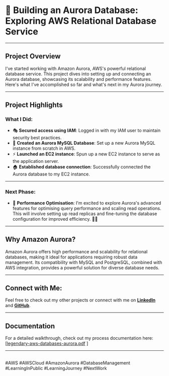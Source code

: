 # 🤖 Building an Aurora Database: Exploring AWS Relational Database Service

---

## Project Overview  
I've started working with Amazon Aurora, AWS's powerful relational database service. This project dives into setting up and connecting an Aurora database, showcasing its scalability and performance features. Here's what I've accomplished so far and what's next in my Aurora journey.

---

## Project Highlights  
### What I Did:  
- 🎭 **Secured access using IAM**: Logged in with my IAM user to maintain security best practices.  
- 🥫 **Created an Aurora MySQL Database**: Set up a new Aurora MySQL instance from scratch in AWS.  
- ⚡️ **Launched an EC2 instance**: Spun up a new EC2 instance to serve as the application server.  
- 🏠 **Established database connection**: Successfully connected the Aurora database to my EC2 instance.

---

### Next Phase:  
- 🌟 **Performance Optimisation**: I'm excited to explore Aurora's advanced features for optimising query performance and scaling read operations. This will involve setting up read replicas and fine-tuning the database configuration for improved efficiency. 🚀👀

---

## Why Amazon Aurora?  
Amazon Aurora offers high performance and scalability for relational databases, making it ideal for applications requiring robust data management. Its compatibility with MySQL and PostgreSQL, combined with AWS integration, provides a powerful solution for diverse database needs.

---

## Connect with Me:
Feel free to check out my other projects or connect with me on **[LinkedIn](https://www.linkedin.com/in/james-phillips-028141308/)** and **[GitHub](https://github.com/Jphilp4)**.

---

## Documentation  
For a detailed walkthrough, check out my process documentation here: [[legendary-aws-databases-aurora.pdf](https://github.com/user-attachments/files/18589912/legendary-aws-databases-aurora.pdf)
]

---

##  
#AWS #AWSCloud #AmazonAurora #DatabaseManagement #LearningInPublic #LearningJourney #NextWork

